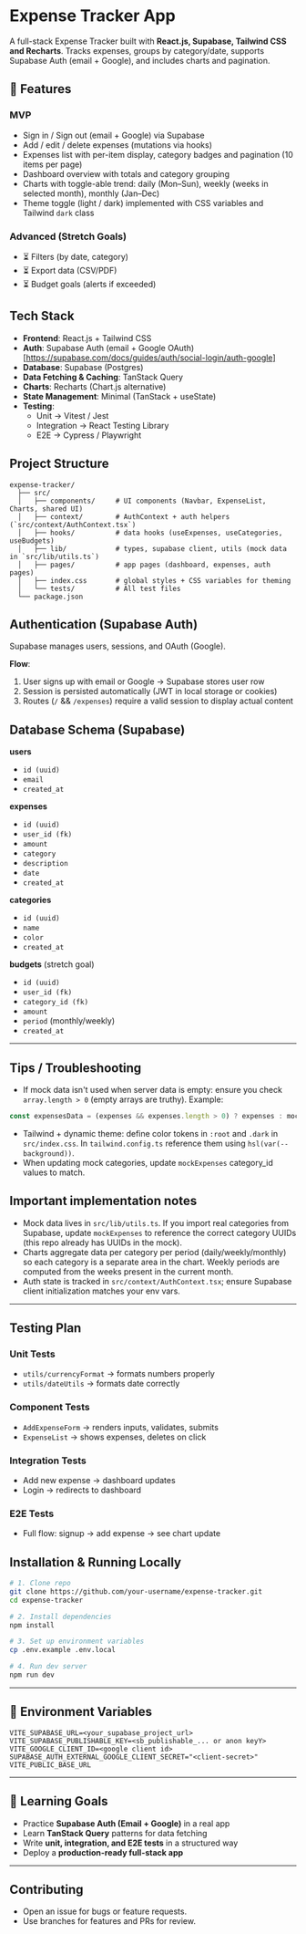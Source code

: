 # Expense Tracker App

A full-stack Expense Tracker built with **React.js, Supabase, Tailwind CSS and Recharts**.
Tracks expenses, groups by category/date, supports Supabase Auth (email + Google), and includes charts and pagination.

## 🚀 Features

### MVP

- Sign in / Sign out (email + Google) via Supabase
- Add / edit / delete expenses (mutations via hooks)
- Expenses list with per-item display, category badges and pagination (10 items per page)
- Dashboard overview with totals and category grouping
- Charts with toggle-able trend: daily (Mon–Sun), weekly (weeks in selected month), monthly (Jan–Dec)
- Theme toggle (light / dark) implemented with CSS variables and Tailwind `dark` class

### Advanced (Stretch Goals)

- ⏳ Filters (by date, category)
- ⏳ Export data (CSV/PDF)
- ⏳ Budget goals (alerts if exceeded)

## Tech Stack

* **Frontend**: React.js + Tailwind CSS
* **Auth**: Supabase Auth (email + Google OAuth) [https://supabase.com/docs/guides/auth/social-login/auth-google]
* **Database**: Supabase (Postgres)
* **Data Fetching & Caching**: TanStack Query
* **Charts**: Recharts (Chart.js alternative)
* **State Management**: Minimal (TanStack + useState)
* **Testing**:
  * Unit → Vitest / Jest
  * Integration → React Testing Library
  * E2E → Cypress / Playwright


## Project Structure

```
expense-tracker/
  ├── src/
  │   ├── components/     # UI components (Navbar, ExpenseList, Charts, shared UI)
  │   ├── context/        # AuthContext + auth helpers (`src/context/AuthContext.tsx`)
  │   ├── hooks/          # data hooks (useExpenses, useCategories, useBudgets)
  │   ├── lib/            # types, supabase client, utils (mock data in `src/lib/utils.ts`)
  │   ├── pages/          # app pages (dashboard, expenses, auth pages)
  │   ├── index.css       # global styles + CSS variables for theming
  │   └── tests/          # All test files
  └── package.json
```



## Authentication (Supabase Auth)

Supabase manages users, sessions, and OAuth (Google).

**Flow**:

1. User signs up with email or Google → Supabase stores user row
2. Session is persisted automatically (JWT in local storage or cookies)
3. Routes (`/` && `/expenses`) require a valid session to display actual content



## Database Schema (Supabase)

**users**

* `id (uuid)`
* `email`
* `created_at`

**expenses**

* `id (uuid)`
* `user_id (fk)`
* `amount`
* `category`
* `description`
* `date`
* `created_at`

**categories**
* `id (uuid)`
* `name`
* `color`
* `created_at`

**budgets** (stretch goal)
* `id (uuid)`
* `user_id (fk)`
* `category_id (fk)`
* `amount`
* `period` (monthly/weekly)
* `created_at`

---
## Tips / Troubleshooting

- If mock data isn't used when server data is empty: ensure you check `array.length > 0` (empty arrays are truthy). Example:
```ts
const expensesData = (expenses && expenses.length > 0) ? expenses : mockExpenses;
```
- Tailwind + dynamic theme: define color tokens in `:root` and `.dark` in `src/index.css`. In `tailwind.config.ts` reference them using `hsl(var(--background))`.
- When updating mock categories, update `mockExpenses` category_id values to match.

## Important implementation notes

- Mock data lives in `src/lib/utils.ts`. If you import real categories from Supabase, update `mockExpenses` to reference the correct category UUIDs (this repo already has UUIDs in the mock).
- Charts aggregate data per category per period (daily/weekly/monthly) so each category is a separate area in the chart. Weekly periods are computed from the weeks present in the current month.
- Auth state is tracked in `src/context/AuthContext.tsx`; ensure Supabase client initialization matches your env vars.

---

## Testing Plan

### Unit Tests

* `utils/currencyFormat` → formats numbers properly
* `utils/dateUtils` → formats date correctly

### Component Tests

* `AddExpenseForm` → renders inputs, validates, submits
* `ExpenseList` → shows expenses, deletes on click

### Integration Tests

* Add new expense → dashboard updates
* Login → redirects to dashboard

### E2E Tests

* Full flow: signup → add expense → see chart update


## Installation & Running Locally

```bash
# 1. Clone repo
git clone https://github.com/your-username/expense-tracker.git
cd expense-tracker

# 2. Install dependencies
npm install

# 3. Set up environment variables
cp .env.example .env.local

# 4. Run dev server
npm run dev
```

---

## 🔑 Environment Variables

```env
VITE_SUPABASE_URL=<your_supabase_project_url>
VITE_SUPABASE_PUBLISHABLE_KEY=<sb_publishable_... or anon keyY>
VITE_GOOGLE_CLIENT_ID=<google client id>
SUPABASE_AUTH_EXTERNAL_GOOGLE_CLIENT_SECRET="<client-secret>"
VITE_PUBLIC_BASE_URL
```

---

## 🌟 Learning Goals

* Practice **Supabase Auth (Email + Google)** in a real app
* Learn **TanStack Query** patterns for data fetching
* Write **unit, integration, and E2E tests** in a structured way
* Deploy a **production-ready full-stack app**

---

## Contributing

- Open an issue for bugs or feature requests.
- Use branches for features and PRs for review.
